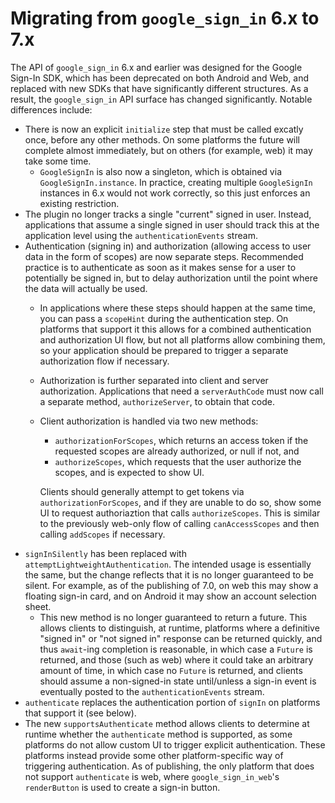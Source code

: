 # Migrating from `google_sign_in` 6.x to 7.x

The API of `google_sign_in` 6.x and earlier was designed for the Google Sign-In
SDK, which has been deprecated on both Android and Web, and replaced with new
SDKs that have significantly different structures. As a result, the
`google_sign_in` API surface has changed significantly. Notable differences
include:
* There is now an explicit `initialize` step that must be called excatly once,
  before any other methods. On some platforms the future will complete almost
  immediately, but on others (for example, web) it may take some time.
  * `GoogleSignIn` is also now a singleton, which is obtained via
    `GoogleSignIn.instance`. In practice, creating multiple `GoogleSignIn`
    instances in 6.x would not work correctly, so this just enforces an existing
    restriction.
* The plugin no longer tracks a single "current" signed in user. Instead,
  applications that assume a single signed in user should track this at the
  application level using the `authenticationEvents` stream.
* Authentication (signing in) and authorization (allowing access to user data
  in the form of scopes) are now separate steps. Recommended practice is to
  authenticate as soon as it makes sense for a user to potentially be signed in,
  but to delay authorization until the point where the data will actually be
  used.
  * In applications where these steps should happen at the same time, you can
    pass a `scopeHint` during the authentication step. On platforms that support
    it this allows for a combined authentication and authorization UI flow, but
    not all platforms allow combining them, so your application should be
    prepared to trigger a separate authorization flow if necessary.
  * Authorization is further separated into client and server authorization.
    Applications that need a `serverAuthCode` must now call a separate method,
    `authorizeServer`, to obtain that code.
  * Client authorization is handled via two new methods:
    * `authorizationForScopes`, which returns an access token if the requested
      scopes are already authorized, or null if not, and
    * `authorizeScopes`, which requests that the user authorize the scopes, and
      is expected to show UI.

    Clients should generally attempt to get tokens via `authorizationForScopes`,
    and if they are unable to do so, show some UI to request authoriaztion that
    calls `authorizeScopes`. This is similar to the previously web-only flow
    of calling `canAccessScopes` and then calling `addScopes` if necessary.
* `signInSilently` has been replaced with `attemptLightweightAuthentication`.
  The intended usage is essentially the same, but the change reflects that it
  is no longer guaranteed to be silent. For example, as of the publishing of
  7.0, on web this may show a floating sign-in card, and on Android it may show
  an account selection sheet.
  * This new method is no longer guaranteed to return a future. This allows
    clients to distinguish, at runtime, platforms where a definitive "signed in"
    or "not signed in" response can be returned quickly, and thus `await`-ing
    completion is reasonable, in which case a `Future` is returned, and those
    (such as web) where it could take an arbitrary amount of time, in which case
    no `Future` is returned, and clients should assume a non-signed-in state
    until/unless a sign-in event is eventually posted to the
    `authenticationEvents` stream.
* `authenticate` replaces the authentication portion of `signIn` on platforms
  that support it (see below).
* The new `supportsAuthenticate` method allows clients to determine at runtime
  whether the `authenticate` method is supported, as some platforms do not allow
  custom UI to trigger explicit authentication. These platforms instead provide
  some other platform-specific way of triggering authentication. As of
  publishing, the only platform that does not support `authenticate` is web,
  where `google_sign_in_web`'s `renderButton` is used to create a sign-in
  button.
